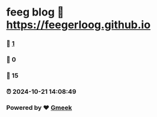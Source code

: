 # feeg blog :link: https://feegerloog.github.io 
### :page_facing_up: [1](https://feegerloog.github.io/tag.html) 
### :speech_balloon: 0 
### :hibiscus: 15 
### :alarm_clock: 2024-10-21 14:08:49 
### Powered by :heart: [Gmeek](https://github.com/Meekdai/Gmeek)
